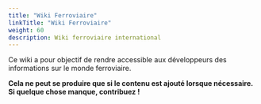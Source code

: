 ```yaml
---
title: "Wiki Ferroviaire"
linkTitle: "Wiki Ferroviaire"
weight: 60
description: Wiki ferroviaire international
---
```


Ce wiki a pour objectif de rendre accessible aux développeurs des informations sur le monde ferroviaire.

**Cela ne peut se produire que si le contenu est ajouté lorsque nécessaire. Si quelque chose manque, contribuez !**
